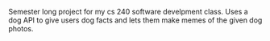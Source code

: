Semester long project for my cs 240 software develpment class. 
Uses a dog API to give users dog facts and lets them make memes of the given dog photos.
